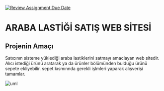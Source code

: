 [![Review Assignment Due Date](https://classroom.github.com/assets/deadline-readme-button-24ddc0f5d75046c5622901739e7c5dd533143b0c8e959d652212380cedb1ea36.svg)](https://classroom.github.com/a/QA5O9x4M)
# ARABA LASTİĞİ SATIŞ WEB SİTESİ
##  Projenin Amaçı
Satıcının sisteme yüklediği araba lastiklerini satmayı amaclayan web sitedir.
Alıcı  istediği ürünü aratarak ya da ürünler bölümünden  bulduğu ürünü sepete ekliyebilir.
sepet kısmınnda  gerekli işlmleri yaparak  alışverişi tamamlar.

![uml](https://user-images.githubusercontent.com/123008456/235130618-763dec69-8584-4cb5-a14b-2d7e497471cd.png)
